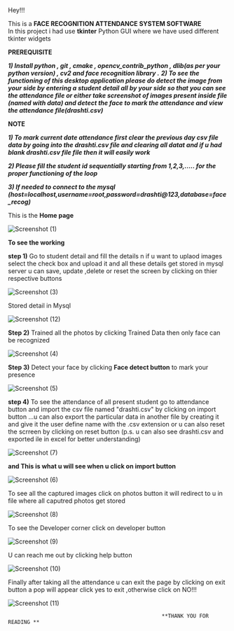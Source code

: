 Hey!!!

This is a **FACE RECOGNITION ATTENDANCE SYSTEM SOFTWARE**  
In this project i had use **tkinter** Python GUI where we have used different tkinter widgets

**PREREQUISITE**

***1) Install python , git , cmake , opencv_contrib_python , dlib(as per your python version) , cv2 and face recognition library .***
***2) To see the  functioning of this desktop application please do detect the image  from your side  by entering a student detail all by your side so that you can see the attendance file or either take screenshot of images present inside file (named with data) and  detect the face to mark the attendance and view the attendance file(drashti.csv)***

 **NOTE**
 
***1) To mark current date attendance first clear the previous day csv file data by going into the drashti.csv file and clearing all datat and  if u had blank drashti.csv file file then it will easily work***

***2) Please fill the student id sequentially starting from 1,2,3,..... for the proper functioning of the loop***

***3) If needed to connect to the mysql (host=localhost,username=root,password=drashti@123,database=face_recog)***





This is the **Home page**

![Screenshot (1)](https://user-images.githubusercontent.com/93121225/169993412-3a9a3d46-eb01-45d3-ba14-c46a1a5cd24d.png)

**To see the working**

**step 1)** Go to student detail and fill the details n if u want to uplaod images select the check box and upload it and all these details get stored in mysql server u can  save, update ,delete or reset the screen by clicking on thier respective buttons 

![Screenshot (3)](https://user-images.githubusercontent.com/93121225/169994582-2c09b231-eec2-47f5-9730-d68d3c836898.png)

 Stored detail in Mysql 
 
![Screenshot (12)](https://user-images.githubusercontent.com/93121225/170009112-35c8c4db-6c93-4958-afd3-e6e706ba3ae1.png)


**Step 2)** Trained all the photos by clicking Trained Data then only face can be recognized

![Screenshot (4)](https://user-images.githubusercontent.com/93121225/169995199-56462a8f-cf75-4b5d-9448-3dc62cf10e40.png)



**Step 3)** Detect your face by clicking **Face detect button** to mark your presence

![Screenshot (5)](https://user-images.githubusercontent.com/93121225/169995654-16ed0f22-9aa4-4ae8-8543-9a6016593fd3.png)

**step 4)** To see the attendance of all present student go to attendance button and import the csv file named "drashti.csv" by clicking on import button ...u can also export the  particular data in another file by creating it and give it the user define name with the .csv extension or u can also reset the scrreen by clicking on reset button   (p.s. u can also see drashti.csv and exported ile in excel for better understanding)


![Screenshot (7)](https://user-images.githubusercontent.com/93121225/170005594-5b54c828-04b1-4189-a5f9-e14efb34f682.png)

**and This is what u will see when u click on import button**

![Screenshot (6)](https://user-images.githubusercontent.com/93121225/170005238-a95508d5-bd93-444f-b4af-fdab6e2d169d.png)



To see all the captured images click on photos button  it will redirect to u in file where all caputred photos get stored

![Screenshot (8)](https://user-images.githubusercontent.com/93121225/170006499-0fb43f48-ee7e-4422-994c-04742b3e864b.png)

To see the Developer corner click on developer button

![Screenshot (9)](https://user-images.githubusercontent.com/93121225/170006739-cf22820b-c18c-4376-bb32-c3b187b9acdd.png)

U can reach me out by clicking help button

![Screenshot (10)](https://user-images.githubusercontent.com/93121225/170006959-da30175f-a0a4-440f-b5df-8353a04dbfb7.png)

Finally after taking all the attendance u can exit the page by clicking on exit button a pop will appear click yes to exit ,otherwise click on NO!!!

![Screenshot (11)](https://user-images.githubusercontent.com/93121225/170007325-74a59d74-3d2f-4a28-8e24-2cb7edfededb.png)




                                                     **THANK YOU FOR READING **





